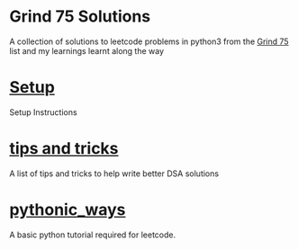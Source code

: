 # Grind 75 Solutions
A collection of solutions to leetcode problems in python3 from the [Grind 75](https://www.techinterviewhandbook.org/grind75) list and my learnings learnt along the way

# [Setup](setup.md)
Setup Instructions
# [tips and tricks](src/tools/tips.md)
A list of tips and tricks to help write better DSA solutions

# [pythonic_ways](src/tools/pythonic_ways.py)
A basic python tutorial required for leetcode.

